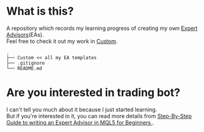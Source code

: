 # What is this?

A repository which records my learning progress of creating my own [Expert Advisors](https://www.mql5.com/en/articles/mt5/expert_advisors)(EAs).\
Feel free to check it out my work in [Custom](https://github.com/maruk0chan/metatrade5-ea/tree/master/Custom).
```plain
.
├── Custom << all my EA templates
├── .gitignore
└── README.md
```

# Are you interested in trading bot?

I can't tell you much about it because I just started learning.\
But if you're interested in it, you can read more details from [Step-By-Step Guide to writing an Expert Advisor in MQL5 for Beginners
](https://www.mql5.com/en/articles/100).
